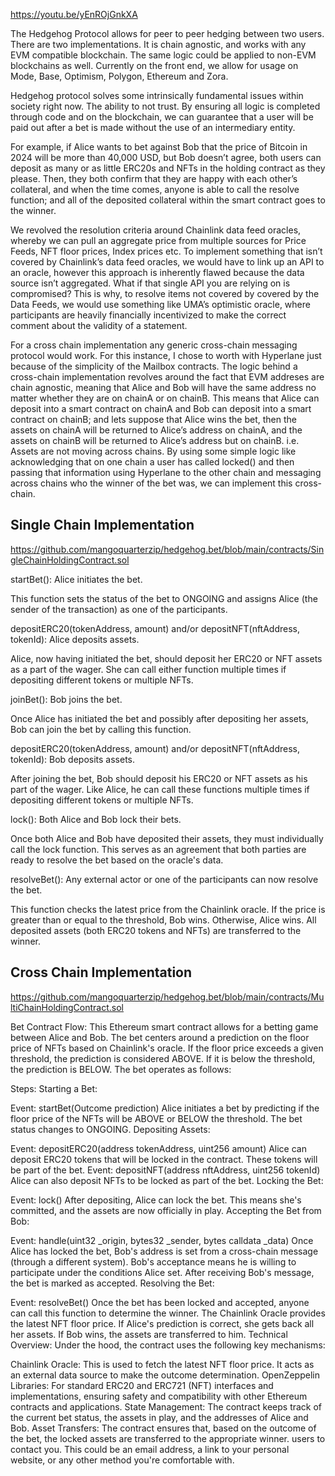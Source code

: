 https://youtu.be/yEnROjGnkXA

The Hedgehog Protocol allows for peer to peer hedging between two users. There are two implementations. It is chain agnostic, and works with any EVM compatible blockchain. The same logic could be applied to non-EVM blockchains as well. Currently on the front end, we allow for usage on Mode, Base, Optimism, Polygon, Ethereum and Zora. 

Hedgehog protocol solves some intrinsically fundamental issues within society right now. The ability to not trust. By ensuring all logic is completed through code and on the blockchain, we can guarantee that a user will be paid out after a bet is made without the use of an intermediary entity.

For example, if Alice wants to bet against Bob that the price of Bitcoin in 2024 will be more than 40,000 USD, but Bob doesn’t agree, both users can deposit as many or as little ERC20s and NFTs in the holding contract as they please. Then, they both confirm that they are happy with each other’s collateral, and when the time comes, anyone is able to call the resolve function; and all of the deposited collateral within the smart contract goes to the winner. 

We revolved the resolution criteria around Chainlink data feed oracles, whereby we can pull an aggregate price from multiple sources for Price Feeds, NFT floor prices, Index prices etc. To implement something that isn’t covered by Chainlink’s data feed oracles, we would have to link up an API to an oracle, however this approach is inherently flawed because the data source isn’t aggregated. What if that single API you are relying on is compromised? This is why, to resolve items not covered by covered by the Data Feeds, we would use something like UMA’s optimistic oracle, where participants are heavily financially incentivized to make the correct comment about the validity of a statement.

For a cross chain implementation any generic cross-chain messaging protocol would work. For this instance, I chose to worth with Hyperlane just because of the simplicity of the Mailbox contracts. The logic behind a cross-chain implementation revolves around the fact that EVM addreses are chain agnostic, meaning that Alice and Bob will have the same address no matter whether they are on chainA or on chainB. This means that Alice can deposit into a smart contract on chainA and Bob can deposit into a smart contract on chainB; and lets suppose that Alice wins the bet, then the assets on chainA will be returned to Alice’s address on chainA, and the assets on chainB will be returned to Alice’s address but on chainB. i.e. Assets are not moving across chains. By using some simple logic like acknowledging that on one chain a user has called locked() and then passing that information using Hyperlane to the other chain and messaging across chains who the winner of the bet was, we can implement this cross-chain.



## Single Chain Implementation

https://github.com/mangoquarterzip/hedgehog.bet/blob/main/contracts/SingleChainHoldingContract.sol


startBet(): Alice initiates the bet.

This function sets the status of the bet to ONGOING and assigns Alice (the sender of the transaction) as one of the participants.

depositERC20(tokenAddress, amount) and/or depositNFT(nftAddress, tokenId): Alice deposits assets.

Alice, now having initiated the bet, should deposit her ERC20 or NFT assets as a part of the wager. She can call either function multiple times if depositing different tokens or multiple NFTs.

joinBet(): Bob joins the bet.

Once Alice has initiated the bet and possibly after depositing her assets, Bob can join the bet by calling this function.

depositERC20(tokenAddress, amount) and/or depositNFT(nftAddress, tokenId): Bob deposits assets.

After joining the bet, Bob should deposit his ERC20 or NFT assets as his part of the wager. Like Alice, he can call these functions multiple times if depositing different tokens or multiple NFTs.

lock(): Both Alice and Bob lock their bets.

Once both Alice and Bob have deposited their assets, they must individually call the lock function. This serves as an agreement that both parties are ready to resolve the bet based on the oracle's data.

resolveBet(): Any external actor or one of the participants can now resolve the bet.

This function checks the latest price from the Chainlink oracle. If the price is greater than or equal to the threshold, Bob wins. Otherwise, Alice wins. All deposited assets (both ERC20 tokens and NFTs) are transferred to the winner.

## Cross Chain Implementation

https://github.com/mangoquarterzip/hedgehog.bet/blob/main/contracts/MultiChainHoldingContract.sol

Bet Contract Flow:
This Ethereum smart contract allows for a betting game between Alice and Bob. The bet centers around a prediction on the floor price of NFTs based on Chainlink's oracle. If the floor price exceeds a given threshold, the prediction is considered ABOVE. If it is below the threshold, the prediction is BELOW. The bet operates as follows:

Steps:
Starting a Bet:

Event: startBet(Outcome prediction)
Alice initiates a bet by predicting if the floor price of the NFTs will be ABOVE or BELOW the threshold.
The bet status changes to ONGOING.
Depositing Assets:

Event: depositERC20(address tokenAddress, uint256 amount)
Alice can deposit ERC20 tokens that will be locked in the contract. These tokens will be part of the bet.
Event: depositNFT(address nftAddress, uint256 tokenId)
Alice can also deposit NFTs to be locked as part of the bet.
Locking the Bet:

Event: lock()
After depositing, Alice can lock the bet. This means she's committed, and the assets are now officially in play.
Accepting the Bet from Bob:

Event: handle(uint32 _origin, bytes32 _sender, bytes calldata _data)
Once Alice has locked the bet, Bob's address is set from a cross-chain message (through a different system). Bob's acceptance means he is willing to participate under the conditions Alice set.
After receiving Bob's message, the bet is marked as accepted.
Resolving the Bet:

Event: resolveBet()
Once the bet has been locked and accepted, anyone can call this function to determine the winner.
The Chainlink Oracle provides the latest NFT floor price.
If Alice's prediction is correct, she gets back all her assets. If Bob wins, the assets are transferred to him.
Technical Overview:
Under the hood, the contract uses the following key mechanisms:

Chainlink Oracle: This is used to fetch the latest NFT floor price. It acts as an external data source to make the outcome determination.
OpenZeppelin Libraries: For standard ERC20 and ERC721 (NFT) interfaces and implementations, ensuring safety and compatibility with other Ethereum contracts and applications.
State Management: The contract keeps track of the current bet status, the assets in play, and the addresses of Alice and Bob.
Asset Transfers: The contract ensures that, based on the outcome of the bet, the locked assets are transferred to the appropriate winner.
 users to contact you. This could be an email address, a link to your personal website, or any other method you're comfortable with.
